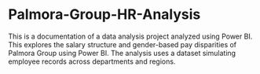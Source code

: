 # Palmora-Group-HR-Analysis
This is a documentation of a data analysis project analyzed using Power BI. This explores the salary structure and gender-based pay disparities of Palmora Group using Power BI. The analysis uses a dataset simulating employee records across departments and regions. 
